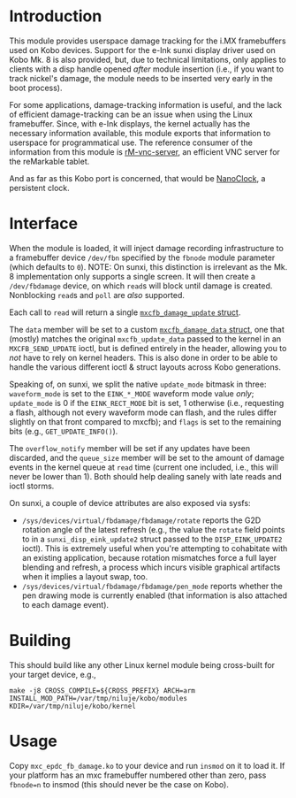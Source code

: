 # Introduction

This module provides userspace damage tracking for the i.MX framebuffers used on Kobo devices.
Support for the e-Ink sunxi display driver used on Kobo Mk. 8 is also provided, but, due to technical limitations,
only applies to clients with a disp handle opened *after* module insertion (i.e., if you want to track nickel's damage,
the module needs to be inserted very early in the boot process).

For some applications, damage-tracking information is useful, and the lack of efficient damage-tracking can be an issue when using the Linux framebuffer.
Since, with e-Ink displays, the kernel actually has the necessary information available, this module exports that information to userspace for programmatical use.
The reference consumer of the information from this module is [rM-vnc-server](https://github.com/peter-sa/rM-vnc-server), an efficient VNC server for the reMarkable tablet.

And as far as this Kobo port is concerned, that would be [NanoClock](https://github.com/NiLuJe/NanoClock), a persistent clock.

# Interface

When the module is loaded, it will inject damage recording infrastructure to a framebuffer device `/dev/fbn` specified by the `fbnode` module parameter (which defaults to `0`).
NOTE: On sunxi, this distinction is irrelevant as the Mk. 8 implementation only supports a single screen.
It will then create a `/dev/fbdamage` device, on which `read`s will block until damage is created.
Nonblocking `read`s and `poll` are *also* supported.

Each call to `read` will return a single [`mxcfb_damage_update` struct](./mxc_epdc_fb_damage.h).

The `data` member will be set to a custom [`mxcfb_damage_data` struct](./mxc_epdc_fb_damage.h), one that (mostly) matches the original `mxcfb_update_data` passed to the kernel in an `MXCFB_SEND_UPDATE` ioctl, but is defined entirely in the header, allowing you to *not* have to rely on kernel headers.
This is also done in order to be able to handle the various different ioctl & struct layouts across Kobo generations.

Speaking of, on sunxi, we split the native `update_mode` bitmask in three: `waveform_mode` is set to the `EINK_*_MODE` waveform mode value *only*; `update_mode` is 0 if the `EINK_RECT_MODE` bit is set, 1 otherwise (i.e., requesting a flash, although not every waveform mode can flash, and the rules differ slightly on that front compared to mxcfb); and `flags` is set to the remaining bits (e.g., `GET_UPDATE_INFO()`).

The `overflow_notify` member will be set if any updates have been discarded, and the `queue_size` member will be set to the amount of damage events in the kernel queue at `read` time (current one included, i.e., this will never be lower than 1).
Both should help dealing sanely with late reads and ioctl storms.

On sunxi, a couple of device attributes are also exposed via sysfs:
* `/sys/devices/virtual/fbdamage/fbdamage/rotate` reports the G2D rotation angle of the latest refresh (e.g., the value the `rotate` field points to in a `sunxi_disp_eink_update2` struct passed to the `DISP_EINK_UPDATE2` ioctl). This is extremely useful when you're attempting to cohabitate with an existing application, because rotation mismatches force a full layer blending and refresh, a process which incurs visible graphical artifacts when it implies a layout swap, too.
* `/sys/devices/virtual/fbdamage/fbdamage/pen_mode` reports whether the pen drawing mode is currently enabled (that information is also attached to each damage event).

# Building

This should build like any other Linux kernel module being cross-built for your target device, e.g.,
```
make -j8 CROSS_COMPILE=${CROSS_PREFIX} ARCH=arm INSTALL_MOD_PATH=/var/tmp/niluje/kobo/modules KDIR=/var/tmp/niluje/kobo/kernel
```

# Usage

Copy `mxc_epdc_fb_damage.ko` to your device and run `insmod` on it to load it.
If your platform has an mxc framebuffer numbered other than zero, pass `fbnode=n` to insmod (this should never be the case on Kobo).

